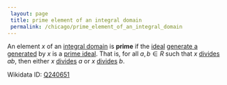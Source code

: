 ```yaml
---
 layout: page
 title: prime element of an integral domain
 permalink: /chicago/prime_element_of_an_integral_domain
---
```

An element $x$ of an [integral domain](https://defsmath.github.io/DefsMath/integral_domain) is **prime** if the [ideal](https://defsmath.github.io/DefsMath/ring_ideal) [generate a generated](https://defsmath.github.io/DefsMath/generate_a_###########generated) by $x$ is a [prime ideal](https://defsmath.github.io/DefsMath/prime_ideal). That is, for all $a,b \in R$ such that $x$ [divides](https://defsmath.github.io/DefsMath/division_in_a_ring) $ab$, then either $x$ [divides](https://defsmath.github.io/DefsMath/###################divides) $a$ or $x$ [divides](https://defsmath.github.io/DefsMath/###################divides) $b$.

Wikidata ID: [Q240651](https://www.wikidata.org/wiki/Q240651)